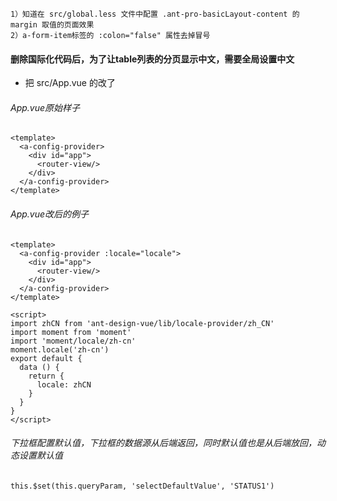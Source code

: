 
```
1）知道在 src/global.less 文件中配置 .ant-pro-basicLayout-content 的 margin 取值的页面效果
2）a-form-item标签的 :colon="false" 属性去掉冒号
```

#### 删除国际化代码后，为了让table列表的分页显示中文，需要全局设置中文
* 把 src/App.vue 的改了
###### App.vue原始样子
```
<template>
  <a-config-provider>
    <div id="app">
      <router-view/>
    </div>
  </a-config-provider>
</template>

```
###### App.vue改后的例子
```
<template>
  <a-config-provider :locale="locale">
    <div id="app">
      <router-view/>
    </div>
  </a-config-provider>
</template>

<script>
import zhCN from 'ant-design-vue/lib/locale-provider/zh_CN'
import moment from 'moment'
import 'moment/locale/zh-cn'
moment.locale('zh-cn')
export default {
  data () {
    return {
      locale: zhCN
    }
  }
}
</script>

```


###### 下拉框配置默认值，下拉框的数据源从后端返回，同时默认值也是从后端放回，动态设置默认值
```
this.$set(this.queryParam, 'selectDefaultValue', 'STATUS1')
```
